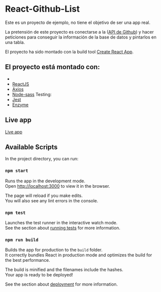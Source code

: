 # React-Github-List

Este es un proyecto de ejemplo, no tiene el objetivo de ser una app real.

La pretensión de este proyecto es conectarse a la ([API de Github](https://docs.github.com/en/free-pro-team@latest/rest)) y hacer peticiones para conseguir la información de la base de datos y pintarlos en una tabla.

El proyecto ha sido montado con la build tool [Create React App](https://github.com/facebook/create-react-app).

## El proyecto está montado con:
- 
- [ReactJS](https://es.reactjs.org/)
- [Axios](https://github.com/axios/axios)
- [Node-sass](https://github.com/sass/node-sass)
  Testing:
- [Jest](https://jestjs.io/)
- [Enzyme](https://enzymejs.github.io/enzyme/)

## Live app

[Live app](https://react-github-list.netlify.app/)

## Available Scripts

In the project directory, you can run:

### `npm start`

Runs the app in the development mode.\
Open [http://localhost:3000](http://localhost:3000) to view it in the browser.

The page will reload if you make edits.\
You will also see any lint errors in the console.

### `npm test`

Launches the test runner in the interactive watch mode.\
See the section about [running tests](https://facebook.github.io/create-react-app/docs/running-tests) for more information.

### `npm run build`

Builds the app for production to the `build` folder.\
It correctly bundles React in production mode and optimizes the build for the best performance.

The build is minified and the filenames include the hashes.\
Your app is ready to be deployed!

See the section about [deployment](https://facebook.github.io/create-react-app/docs/deployment) for more information.
